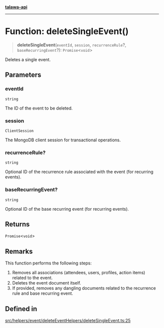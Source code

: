 [**talawa-api**](../../../../../README.md)

***

# Function: deleteSingleEvent()

> **deleteSingleEvent**(`eventId`, `session`, `recurrenceRule`?, `baseRecurringEvent`?): `Promise`\<`void`\>

Deletes a single event.

## Parameters

### eventId

`string`

The ID of the event to be deleted.

### session

`ClientSession`

The MongoDB client session for transactional operations.

### recurrenceRule?

`string`

Optional ID of the recurrence rule associated with the event (for recurring events).

### baseRecurringEvent?

`string`

Optional ID of the base recurring event (for recurring events).

## Returns

`Promise`\<`void`\>

## Remarks

This function performs the following steps:
1. Removes all associations (attendees, users, profiles, action items) related to the event.
2. Deletes the event document itself.
3. If provided, removes any dangling documents related to the recurrence rule and base recurring event.

## Defined in

[src/helpers/event/deleteEventHelpers/deleteSingleEvent.ts:25](https://github.com/Suyash878/talawa-api/blob/095e6964ce2a06c1c30d1acf81b6162203f1db91/src/helpers/event/deleteEventHelpers/deleteSingleEvent.ts#L25)
